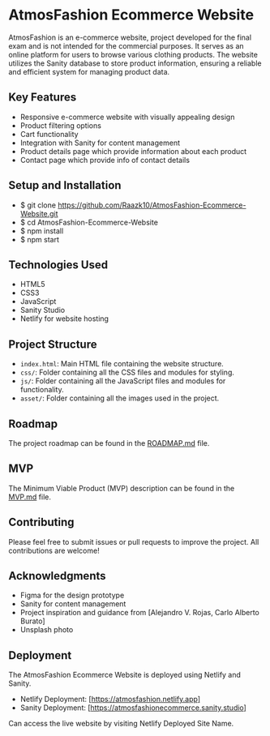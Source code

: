 # AtmosFashion Ecommerce Website

AtmosFashion is an e-commerce website, project developed for the final exam and is not intended for the commercial purposes. It serves as an online platform for users to browse various clothing products. The website utilizes the Sanity database to store product information, ensuring a reliable and efficient system for managing product data.

## Key Features

- Responsive e-commerce website with visually appealing design
- Product filtering options
- Cart functionality
- Integration with Sanity for content management
- Product details page which provide information about each product
- Contact page which provide info of contact details

## Setup and Installation

- $ git clone https://github.com/Raazk10/AtmosFashion-Ecommerce-Website.git
- $ cd AtmosFashion-Ecommerce-Website
- $ npm install
- $ npm start

## Technologies Used

- HTML5
- CSS3
- JavaScript
- Sanity Studio
- Netlify for website hosting

## Project Structure

- `index.html`: Main HTML file containing the website structure.
- `css/`: Folder containing all the CSS files and modules for styling.
- `js/`: Folder containing all the JavaScript files and modules for functionality.
- `asset/`: Folder containing all the images used in the project.

## Roadmap

The project roadmap can be found in the [ROADMAP.md](ROADMAP.md) file.

## MVP

The Minimum Viable Product (MVP) description can be found in the [MVP.md](MVP.md) file.

## Contributing

Please feel free to submit issues or pull requests to improve the project. All contributions are welcome!

## Acknowledgments

- Figma for the design prototype
- Sanity for content management
- Project inspiration and guidance from [Alejandro V. Rojas, Carlo Alberto Burato]
- Unsplash photo

## Deployment

The AtmosFashion Ecommerce Website is deployed using Netlify and Sanity.

- Netlify Deployment: [https://atmosfashion.netlify.app]
- Sanity Deployment: [https://atmosfashionecommerce.sanity.studio]

Can access the live website by visiting Netlify Deployed Site Name.
